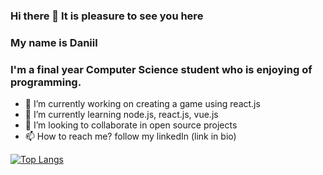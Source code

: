 ### Hi there 👋 It is pleasure to see you here 

### My name is Daniil
### I'm a final year Computer Science student who is enjoying of programming.


- 🔭 I’m currently working on creating a game using react.js
- 🌱 I’m currently learning node.js, react.js, vue.js
- 👯 I’m looking to collaborate in open source projects
- 📫 How to reach me? follow my linkedIn (link in bio)






[![Top Langs](https://github-readme-stats.vercel.app/api/top-langs/?username=DanFalcon225&layout=compact)](https://github.com/anuraghazra/github-readme-stats)
